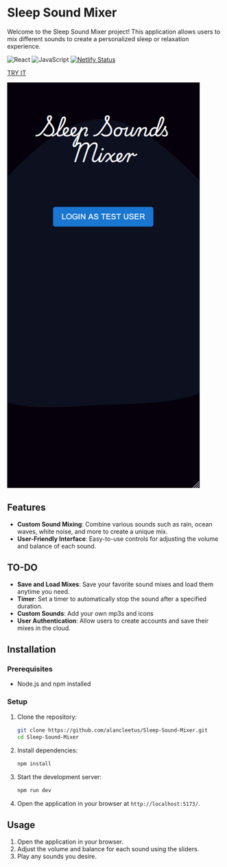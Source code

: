 # Sleep Sound Mixer

Welcome to the Sleep Sound Mixer project! This application allows users to mix different sounds to create a personalized sleep or relaxation experience.



![React](https://img.shields.io/badge/react-v18.2.0-blue.svg)
![JavaScript](https://img.shields.io/badge/javascript-ES6-yellow.svg)
[![Netlify Status](https://api.netlify.com/api/v1/badges/5c5d1979-98ac-4f61-b0bc-61104e221b6e/deploy-status)](https://app.netlify.com/sites/alan-c-sound-mixer/deploys)

[TRY IT](https://alan-c-sound-mixer.netlify.app/)

![demo](./Sound%20Mixer%20Demo.gif)

## Features

- **Custom Sound Mixing**: Combine various sounds such as rain, ocean waves, white noise, and more to create a unique mix.
- **User-Friendly Interface**: Easy-to-use controls for adjusting the volume and balance of each sound.

## TO-DO
- **Save and Load Mixes**: Save your favorite sound mixes and load them anytime you need.
- **Timer**: Set a timer to automatically stop the sound after a specified duration.
- **Custom Sounds**: Add your own mp3s and icons
- **User Authentication**: Allow users to create accounts and save their mixes in the cloud.

## Installation

### Prerequisites

- Node.js and npm installed

### Setup

1. Clone the repository:
    ```sh
    git clone https://github.com/alancleetus/Sleep-Sound-Mixer.git
    cd Sleep-Sound-Mixer
    ```

2. Install dependencies:
    ```sh
    npm install
    ```

3. Start the development server:
    ```sh
    npm run dev
    ```

4. Open the application in your browser at `http://localhost:5173/`.

## Usage

1. Open the application in your browser.
2. Adjust the volume and balance for each sound using the sliders.
3. Play any sounds you desire.
